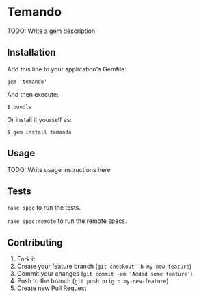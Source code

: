 # Temando

TODO: Write a gem description

## Installation

Add this line to your application's Gemfile:

    gem 'temando'

And then execute:

    $ bundle

Or install it yourself as:

    $ gem install temando

## Usage

TODO: Write usage instructions here

## Tests

`rake spec` to run the tests.

`rake spec:remote` to run the remote specs.

## Contributing

1. Fork it
2. Create your feature branch (`git checkout -b my-new-feature`)
3. Commit your changes (`git commit -am 'Added some feature'`)
4. Push to the branch (`git push origin my-new-feature`)
5. Create new Pull Request

